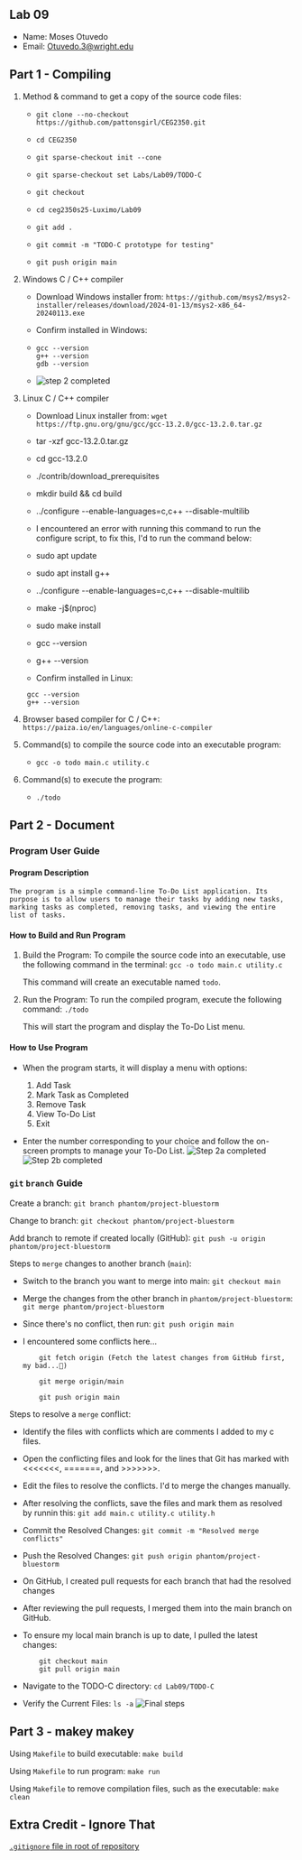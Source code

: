 ## Lab 09

- Name: Moses Otuvedo
- Email: Otuvedo.3@wright.edu

## Part 1 - Compiling

1. Method & command to get a copy of the source code files:
    -   `git clone --no-checkout https://github.com/pattonsgirl/CEG2350.git`

    -   `cd CEG2350`

    -   `git sparse-checkout init --cone`

    -   `git sparse-checkout set Labs/Lab09/TODO-C`

    -   `git checkout`

    -   `cd ceg2350s25-Luximo/Lab09`

    -   `git add .`

    -   `git commit -m "TODO-C prototype for testing"`

    -   `git push origin main`


2. Windows C / C++ compiler
   - Download Windows installer from: `https://github.com/msys2/msys2-installer/releases/download/2024-01-13/msys2-x86_64-20240113.exe`

   - Confirm installed in Windows: 
    -   ```
        gcc --version
        g++ --version
        gdb --version
        ```
    -   ![step 2 completed](image.png)


3. Linux C / C++ compiler
   - Download Linux installer from: `wget https://ftp.gnu.org/gnu/gcc/gcc-13.2.0/gcc-13.2.0.tar.gz`

   -    tar -xzf gcc-13.2.0.tar.gz
   -    cd gcc-13.2.0
   -    ./contrib/download_prerequisites
   -    mkdir build && cd build
   -   ../configure --enable-languages=c,c++ --disable-multilib
   -    I encountered an error with running this command to  run the configure script, to fix this, I'd to run the command below:
   -    sudo apt update
   -    sudo apt install g++
   -    ../configure --enable-languages=c,c++ --disable-multilib
   -    make -j$(nproc)
   -    sudo make install
   -    gcc --version
   -    g++ --version

   - Confirm installed in Linux: 
   ```
    gcc --version
    g++ --version

   ```
4. Browser based compiler for C / C++: `https://paiza.io/en/languages/online-c-compiler`
5. Command(s) to compile the source code into an executable program: 
    -   `gcc -o todo main.c utility.c`

6. Command(s) to execute the program:
    -   `./todo`

## Part 2 - Document

### Program User Guide

#### Program Description

    The program is a simple command-line To-Do List application. Its purpose is to allow users to manage their tasks by adding new tasks, marking tasks as completed, removing tasks, and viewing the entire list of tasks.


#### How to Build and Run Program
1.  Build the Program: To compile the source code into an executable, use the following command in the terminal:
    `gcc -o todo main.c utility.c`

    This command will create an executable named `todo`.

2.  Run the Program: To run the compiled program, execute the following command:
    `./todo`

    This will start the program and display the To-Do List menu.

#### How to Use Program
-   When the program starts, it will display a menu with options:
    1.  Add Task
    2.  Mark Task as Completed
    3.  Remove Task
    4.  View To-Do List
    5.  Exit

-   Enter the number corresponding to your choice and follow the on-screen prompts to manage your To-Do List.
![Step 2a completed](image-1.png)
![Step 2b completed](image-2.png)

### `git` `branch` Guide

Create a branch: `git branch phantom/project-bluestorm`

Change to branch: `git checkout phantom/project-bluestorm` 

Add branch to remote if created locally (GitHub): `git push -u origin phantom/project-bluestorm`

Steps to `merge` changes to another branch (`main`): 
-   Switch to the branch you want to merge into main:
        `git checkout main`

-   Merge the changes from the other branch in `phantom/project-bluestorm`:
        `git merge phantom/project-bluestorm`

-   Since there's no conflict, then run:
        `git push origin main`

-   I encountered some conflicts here...
    ```
        git fetch origin (Fetch the latest changes from GitHub first, my bad...🥲)

        git merge origin/main

        git push origin main
    ```

Steps to resolve a `merge` conflict: 

-   Identify the files with conflicts which are comments I added to my c files.

-   Open the conflicting files and look for the lines that Git has marked with <<<<<<<, =======, and >>>>>>>.

-   Edit the files to resolve the conflicts. I'd to merge the changes manually.

-   After resolving the conflicts, save the files and mark them as resolved by runnin this:
    `git add main.c utility.c utility.h`

-   Commit the Resolved Changes: 
    `git commit -m "Resolved merge conflicts"` 

-   Push the Resolved Changes:
    `git push origin phantom/project-bluestorm`

-   On GitHub, I created pull requests for each branch that had the resolved changes

-   After reviewing the pull requests, I merged them into the main branch on GitHub.

-   To ensure my local main branch is up to date, I pulled the latest changes:
    ```
        git checkout main
        git pull origin main

    ```

-   Navigate to the TODO-C directory:
    `cd Lab09/TODO-C`

-   Verify the Current Files:
    `ls -a`
![Final steps](image-3.png)


## Part 3 - makey makey

Using `Makefile` to build executable: `make build`

Using `Makefile` to run program: `make run`

Using `Makefile` to remove compilation files, such as the executable: `make clean`

## Extra Credit - Ignore That

[`.gitignore` file in root of repository](../.gitignore)

